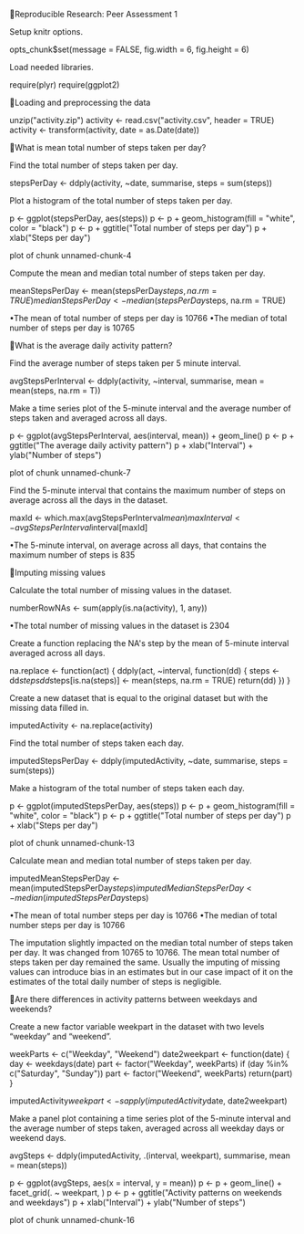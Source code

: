Reproducible Research: Peer Assessment 1

Setup  knitr  options.

opts_chunk$set(message = FALSE, fig.width = 6, fig.height = 6)


Load needed libraries.

require(plyr)
require(ggplot2)


Loading and preprocessing the data

unzip("activity.zip")
activity <- read.csv("activity.csv", header = TRUE)
activity <- transform(activity, date = as.Date(date))


What is mean total number of steps taken per day?

Find the total number of steps taken per day.

stepsPerDay <- ddply(activity, ~date, summarise, steps = sum(steps))


Plot a histogram of the total number of steps taken per day.

p <- ggplot(stepsPerDay, aes(steps))
p <- p + geom_histogram(fill = "white", color = "black")
p <- p + ggtitle("Total number of steps per day")
p + xlab("Steps per day")


plot of chunk unnamed-chunk-4

Compute the  mean  and  median  total number of steps taken per day.

meanStepsPerDay <- mean(stepsPerDay$steps, na.rm = TRUE)
medianStepsPerDay <- median(stepsPerDay$steps, na.rm = TRUE)

•The mean of total number of steps per day is 10766
•The median of total number of steps per day is 10765

What is the average daily activity pattern?

Find the average number of steps taken per 5 minute interval.

avgStepsPerInterval <- ddply(activity, ~interval, summarise, mean = mean(steps, 
    na.rm = T))


Make a time series plot of the 5-minute interval and the average number of steps taken and averaged across all days.

p <- ggplot(avgStepsPerInterval, aes(interval, mean)) + geom_line()
p <- p + ggtitle("The average daily activity pattern")
p + xlab("Interval") + ylab("Number of steps")


plot of chunk unnamed-chunk-7

Find the 5-minute interval that contains the maximum number of steps on average across all the days in the dataset.

maxId <- which.max(avgStepsPerInterval$mean)
maxInterval <- avgStepsPerInterval$interval[maxId]

•The 5-minute interval, on average across all days, that contains the maximum number of steps is 835

Imputing missing values

Calculate the total number of missing values in the dataset.

numberRowNAs <- sum(apply(is.na(activity), 1, any))

•The total number of missing values in the dataset is 2304

Create a function replacing the NA's step by the mean of 5-minute interval averaged across all days.

na.replace <- function(act) {
    ddply(act, ~interval, function(dd) {
        steps <- dd$steps
        dd$steps[is.na(steps)] <- mean(steps, na.rm = TRUE)
        return(dd)
    })
}


Create a new dataset that is equal to the original dataset but with the missing data filled in.

imputedActivity <- na.replace(activity)


Find the total number of steps taken each day.

imputedStepsPerDay <- ddply(imputedActivity, ~date, summarise, steps = sum(steps))


Make a histogram of the total number of steps taken each day.

p <- ggplot(imputedStepsPerDay, aes(steps))
p <- p + geom_histogram(fill = "white", color = "black")
p <- p + ggtitle("Total number of steps per day")
p + xlab("Steps per day")


plot of chunk unnamed-chunk-13

Calculate  mean  and  median  total number of steps taken per day.

imputedMeanStepsPerDay <- mean(imputedStepsPerDay$steps)
imputedMedianStepsPerDay <- median(imputedStepsPerDay$steps)

•The mean of total number steps per day is 10766
•The median of total number steps per day is 10766

The imputation slightly impacted on the median total number of steps taken per day. It was changed from 10765 to 10766. The mean total number of steps taken per day remained the same. Usually the imputing of missing values can introduce bias in an estimates but in our case impact of it on the estimates of the total daily number of steps is negligible.

Are there differences in activity patterns between weekdays and weekends?

Create a new factor variable  weekpart  in the dataset with two levels “weekday” and “weekend”.

weekParts <- c("Weekday", "Weekend")
date2weekpart <- function(date) {
    day <- weekdays(date)
    part <- factor("Weekday", weekParts)
    if (day %in% c("Saturday", "Sunday")) 
        part <- factor("Weekend", weekParts)
    return(part)
}

imputedActivity$weekpart <- sapply(imputedActivity$date, date2weekpart)


Make a panel plot containing a time series plot of the 5-minute interval and the average number of steps taken, averaged across all weekday days or weekend days.

avgSteps <- ddply(imputedActivity, .(interval, weekpart), summarise, mean = mean(steps))

p <- ggplot(avgSteps, aes(x = interval, y = mean))
p <- p + geom_line() + facet_grid(. ~ weekpart, )
p <- p + ggtitle("Activity patterns on weekends and weekdays")
p + xlab("Interval") + ylab("Number of steps")


plot of chunk unnamed-chunk-16
